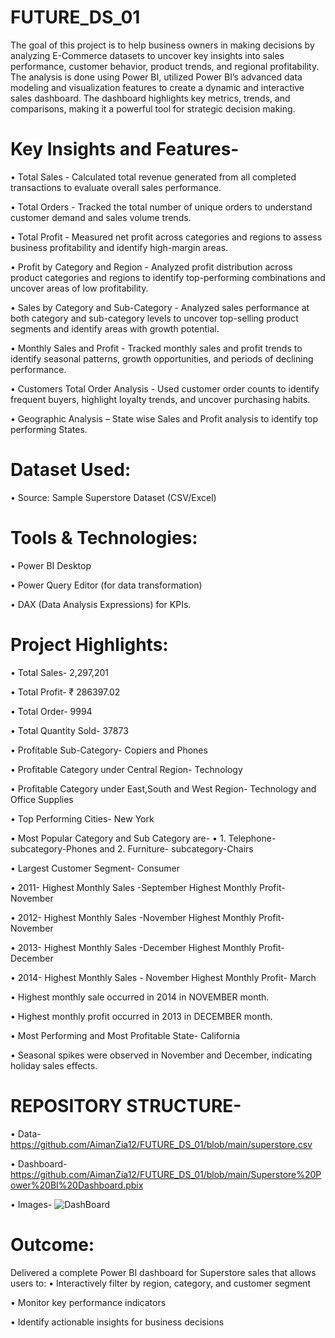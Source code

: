 # FUTURE_DS_01
The goal of this project is to help business owners in making decisions by analyzing E-Commerce datasets to uncover key insights into sales performance, customer behavior, product trends, and regional profitability. The analysis is done using Power BI, utilized Power BI’s advanced data modeling and visualization features to create a dynamic and interactive sales dashboard. The dashboard highlights key metrics, trends, and comparisons, making it a powerful tool for strategic decision making.


# Key Insights and Features-
•	Total Sales - Calculated total revenue generated from all completed transactions to evaluate overall sales performance.

•	Total Orders - Tracked the total number of unique orders to understand customer demand and sales volume trends.

•	Total Profit - Measured net profit across categories and regions to assess business profitability and identify high-margin areas.

•	Profit by Category and Region - Analyzed profit distribution across product categories and regions to identify top-performing combinations and uncover areas of low profitability.

•	Sales by Category and Sub-Category - Analyzed sales performance at both category and sub-category levels to uncover top-selling product segments and identify areas with growth potential.

•	Monthly Sales and Profit - Tracked monthly sales and profit trends to identify seasonal patterns, growth opportunities, and periods of declining performance.

•	Customers Total Order Analysis - Used customer order counts to identify frequent buyers, highlight loyalty trends, and uncover purchasing habits.

•	Geographic Analysis – State wise Sales and Profit analysis to identify top performing States.


# Dataset Used:
•	Source: Sample Superstore Dataset (CSV/Excel)


# Tools & Technologies:
•	Power BI Desktop

•	Power Query Editor (for data transformation)

•	DAX (Data Analysis Expressions) for KPIs.


# Project Highlights:
•	Total Sales- 2,297,201

•	Total Profit- ₹ 286397.02

•	Total Order- 9994

•	Total Quantity Sold- 37873

•	Profitable Sub-Category- Copiers and Phones

•	Profitable Category under Central Region- Technology

•	Profitable Category under East,South and West Region-   Technology and Office Supplies

•	Top Performing Cities- New York

•	Most Popular Category and Sub Category are- 
•	1. Telephone- subcategory-Phones and                            2. Furniture- subcategory-Chairs

•	Largest Customer Segment- Consumer

•	 2011- Highest Monthly Sales -September                                                                                             Highest Monthly Profit- November

•	2012- Highest Monthly Sales -November                                                                                             Highest Monthly Profit- November

•	2013- Highest Monthly Sales -December                                                                                             Highest Monthly Profit- December

•	2014- Highest Monthly Sales - November                                                                                             Highest Monthly Profit- March

•	Highest monthly sale occurred in 2014 in NOVEMBER month.

•	Highest monthly profit occurred in 2013 in DECEMBER month.

•	Most Performing and Most Profitable State- California

•	Seasonal spikes were observed in November and December, indicating holiday sales effects.


# REPOSITORY STRUCTURE-
•	Data- https://github.com/AimanZia12/FUTURE_DS_01/blob/main/superstore.csv

•	Dashboard- https://github.com/AimanZia12/FUTURE_DS_01/blob/main/Superstore%20Power%20BI%20Dashboard.pbix

•	Images- ![DashBoard](https://github.com/user-attachments/assets/ba58104b-b7be-428b-8dd4-d185535734f9)




# Outcome:
Delivered a complete Power BI dashboard for Superstore sales that allows users to:
•	Interactively filter by region, category, and customer segment

•	Monitor key performance indicators

•	Identify actionable insights for business decisions



